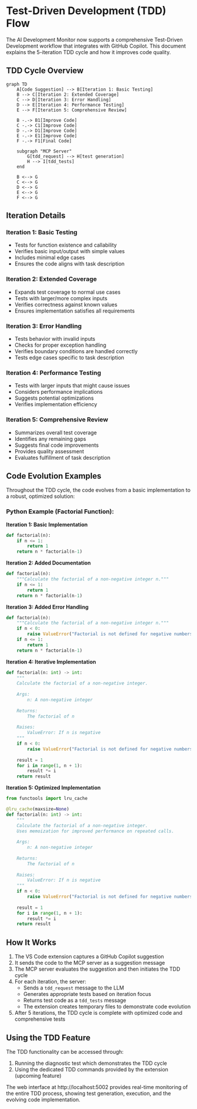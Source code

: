 # Test-Driven Development (TDD) Flow

The AI Development Monitor now supports a comprehensive Test-Driven Development workflow that integrates with GitHub Copilot. This document explains the 5-iteration TDD cycle and how it improves code quality.

## TDD Cycle Overview

```mermaid
graph TD
    A[Code Suggestion] --> B[Iteration 1: Basic Testing]
    B --> C[Iteration 2: Extended Coverage]
    C --> D[Iteration 3: Error Handling]
    D --> E[Iteration 4: Performance Testing]
    E --> F[Iteration 5: Comprehensive Review]
    
    B -.-> B1[Improve Code]
    C -.-> C1[Improve Code]
    D -.-> D1[Improve Code]
    E -.-> E1[Improve Code]
    F -.-> F1[Final Code]
    
    subgraph "MCP Server"
        G[tdd_request] --> H[test generation]
        H --> I[tdd_tests]
    end
    
    B <--> G
    C <--> G
    D <--> G
    E <--> G
    F <--> G
```

## Iteration Details

### Iteration 1: Basic Testing
- Tests for function existence and callability
- Verifies basic input/output with simple values
- Includes minimal edge cases
- Ensures the code aligns with task description

### Iteration 2: Extended Coverage
- Expands test coverage to normal use cases
- Tests with larger/more complex inputs
- Verifies correctness against known values
- Ensures implementation satisfies all requirements

### Iteration 3: Error Handling
- Tests behavior with invalid inputs
- Checks for proper exception handling
- Verifies boundary conditions are handled correctly
- Tests edge cases specific to task description

### Iteration 4: Performance Testing
- Tests with larger inputs that might cause issues
- Considers performance implications
- Suggests potential optimizations
- Verifies implementation efficiency

### Iteration 5: Comprehensive Review
- Summarizes overall test coverage
- Identifies any remaining gaps
- Suggests final code improvements
- Provides quality assessment
- Evaluates fulfillment of task description

## Code Evolution Examples

Throughout the TDD cycle, the code evolves from a basic implementation to a robust, optimized solution:

### Python Example (Factorial Function):

**Iteration 1: Basic Implementation**
```python
def factorial(n):
    if n <= 1:
        return 1
    return n * factorial(n-1)
```

**Iteration 2: Added Documentation**
```python
def factorial(n):
    """Calculate the factorial of a non-negative integer n."""
    if n <= 1:
        return 1
    return n * factorial(n-1)
```

**Iteration 3: Added Error Handling**
```python
def factorial(n):
    """Calculate the factorial of a non-negative integer n."""
    if n < 0:
        raise ValueError("Factorial is not defined for negative numbers")
    if n <= 1:
        return 1
    return n * factorial(n-1)
```

**Iteration 4: Iterative Implementation**
```python
def factorial(n: int) -> int:
    """
    Calculate the factorial of a non-negative integer.
    
    Args:
        n: A non-negative integer
        
    Returns:
        The factorial of n
        
    Raises:
        ValueError: If n is negative
    """
    if n < 0:
        raise ValueError("Factorial is not defined for negative numbers")
        
    result = 1
    for i in range(1, n + 1):
        result *= i
    return result
```

**Iteration 5: Optimized Implementation**
```python
from functools import lru_cache

@lru_cache(maxsize=None)
def factorial(n: int) -> int:
    """
    Calculate the factorial of a non-negative integer.
    Uses memoization for improved performance on repeated calls.
    
    Args:
        n: A non-negative integer
        
    Returns:
        The factorial of n
        
    Raises:
        ValueError: If n is negative
    """
    if n < 0:
        raise ValueError("Factorial is not defined for negative numbers")
        
    result = 1
    for i in range(1, n + 1):
        result *= i
    return result
```

## How It Works

1. The VS Code extension captures a GitHub Copilot suggestion
2. It sends the code to the MCP server as a suggestion message
3. The MCP server evaluates the suggestion and then initiates the TDD cycle
4. For each iteration, the server:
   - Sends a `tdd_request` message to the LLM
   - Generates appropriate tests based on iteration focus
   - Returns test code as a `tdd_tests` message
   - The extension creates temporary files to demonstrate code evolution
5. After 5 iterations, the TDD cycle is complete with optimized code and comprehensive tests

## Using the TDD Feature

The TDD functionality can be accessed through:

1. Running the diagnostic test which demonstrates the TDD cycle
2. Using the dedicated TDD commands provided by the extension (upcoming feature)

The web interface at http://localhost:5002 provides real-time monitoring of the entire TDD process, showing test generation, execution, and the evolving code implementation.
